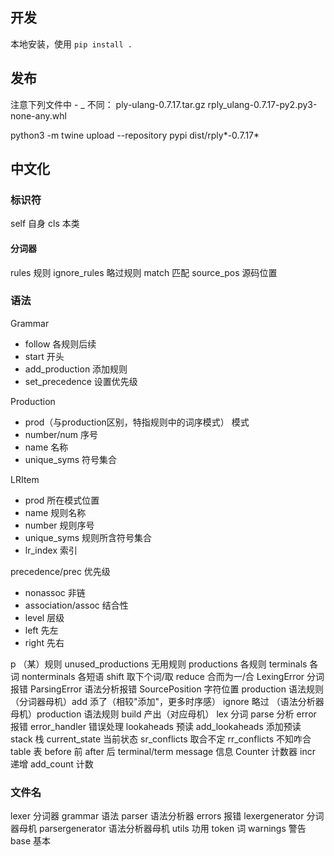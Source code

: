 ## 开发

本地安装，使用 `pip install .`

## 发布

注意下列文件中 - _ 不同：
ply-ulang-0.7.17.tar.gz
rply_ulang-0.7.17-py2.py3-none-any.whl

python3 -m twine upload --repository pypi dist/rply*-0.7.17*

## 中文化

### 标识符

self 自身
cls 本类

#### 分词器

rules 规则
ignore_rules 略过规则
match 匹配
source_pos 源码位置

### 语法
Grammar
- follow 各规则后续
- start 开头
- add_production 添加规则
- set_precedence 设置优先级

Production
- prod（与production区别，特指规则中的词序模式） 模式
- number/num 序号
- name 名称
- unique_syms 符号集合

LRItem
- prod 所在模式位置
- name 规则名称
- number 规则序号
- unique_syms 规则所含符号集合
- lr_index 索引

precedence/prec 优先级
- nonassoc 非链
- association/assoc 结合性
- level 层级
- left 先左
- right 先右

p （某）规则
unused_productions 无用规则
productions 各规则
terminals 各词
nonterminals 各短语
shift 取下个词/取
reduce 合而为一/合
LexingError 分词报错
ParsingError  语法分析报错
SourcePosition 字符位置
production 语法规则
（分词器母机）add 添了（相较"添加"，更多时序感）
ignore 略过
（语法分析器母机）production 语法规则
build 产出（对应母机）
lex 分词
parse 分析
error 报错
error_handler 错误处理
lookaheads 预读
add_lookaheads 添加预读
stack 栈
current_state 当前状态
sr_conflicts 取合不定
rr_conflicts 不知咋合
table 表
before 前
after 后
terminal/term
message 信息
Counter 计数器
incr 递增
add_count 计数
### 文件名

lexer 分词器
grammar 语法
parser 语法分析器
errors 报错
lexergenerator 分词器母机
parsergenerator 语法分析器母机
utils 功用
token 词
warnings 警告
base 基本